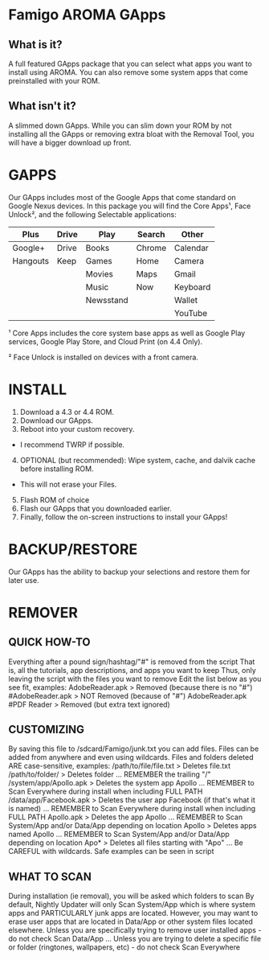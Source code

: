 Famigo AROMA GApps
============
What is it?
-------------
A full featured GApps package that you can select what apps you want to install using AROMA. You can also remove some system apps that come preinstalled with your ROM.

What isn't it?
-------------
A slimmed down GApps. While you can slim down your ROM by not installing all the GApps or removing extra bloat with the Removal Tool, you will have a bigger download up front.

GAPPS
============
Our GApps includes most of the Google Apps that come standard on Google Nexus devices. In this package you will find the Core Apps¹, Face Unlock², and the following Selectable applications:

|  Plus  |Drive|  Play   |Search|  Other |
|--------|-----|---------|------|--------|
|Google+ |Drive|Books    |Chrome|Calendar|
|Hangouts|Keep |Games    |Home  |Camera  |
|        |     |Movies   |Maps  |Gmail   |
|        |     |Music    |Now   |Keyboard|
|        |     |Newsstand|      |Wallet  |
|        |     |         |      |YouTube |

¹ Core Apps includes the core system base apps as well as Google Play services, Google Play Store, and Cloud Print (on 4.4 Only).

² Face Unlock is installed on devices with a front camera.

INSTALL
============
1. Download a 4.3 or 4.4 ROM.
2. Download our GApps.
3. Reboot into your custom recovery.
  * I recommend TWRP if possible.
4. OPTIONAL (but recommended): Wipe system, cache, and dalvik cache before installing ROM.
  * This will not erase your Files.
5. Flash ROM of choice
6. Flash our GApps that you downloaded earlier.
7. Finally, follow the on-screen instructions to install your GApps!

BACKUP/RESTORE
============
Our GApps has the ability to backup your selections and restore them for later use.

REMOVER
============
QUICK HOW-TO
------------
Everything after a pound sign/hashtag/"#" is removed from the script
That is, all the tutorials, app descriptions, and apps you want to keep
Thus, only leaving the script with the files you want to remove
Edit the list below as you see fit, examples:
      AdobeReader.apk  > Removed (because there is no "#")
      #AdobeReader.apk > NOT Removed (because of "#")
      AdobeReader.apk #PDF Reader > Removed (but extra text ignored)

CUSTOMIZING
------------
By saving this file to /sdcard/Famigo/junk.txt you can add files.
Files can be added from anywhere and even using wildcards.
Files and folders deleted ARE case-sensitive, examples:
    /path/to/file/file.txt > Deletes file.txt
    /path/to/folder/       > Deletes folder ... REMEMBER the trailing "/"
    /system/app/Apollo.apk > Deletes the system app Apollo ... REMEMBER to Scan Everywhere during install when including FULL PATH
    /data/app/Facebook.apk > Deletes the user app Facebook (if that's what it is named) ... REMEMBER to Scan Everywhere during install when including FULL PATH
    Apollo.apk             > Deletes the app Apollo ... REMEMBER to Scan System/App and/or Data/App depending on location
    Apollo                 > Deletes apps named Apollo ... REMEMBER to Scan System/App and/or Data/App depending on location
    Apo*                   > Deletes all files starting with "Apo" ... Be CAREFUL with wildcards. Safe examples can be seen in script

WHAT TO SCAN
------------
During installation (ie removal), you will be asked which folders to scan
By default, Nightly Updater will only Scan System/App which is where system apps and PARTICULARLY junk apps are located. However, you may want to erase user apps that are located in Data/App or other system files located elsewhere.
    Unless you are specifically trying to remove user installed apps - do not check Scan Data/App ...
    Unless you are trying to delete a specific file or folder (ringtones, wallpapers, etc) - do not check Scan Everywhere
    